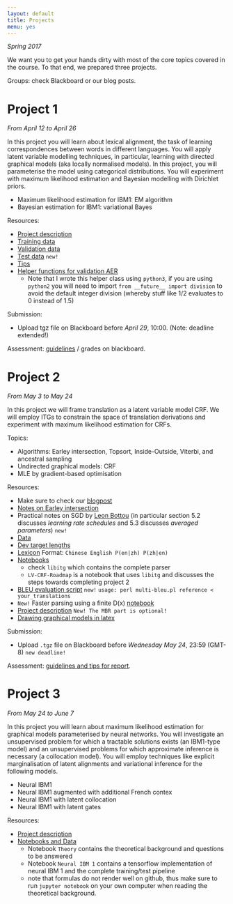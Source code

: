 ```yaml
---
layout: default
title: Projects
menu: yes
---
```


*Spring 2017*

We want you to get your hands dirty with most of the core topics covered in the course. 
To that end, we prepared three projects. 

Groups: check Blackboard or our blog posts.

# Project 1 

*From April 12 to April 26*

In this project you will learn about lexical alignment, the task of learning correspondences between words in different languages.
You will apply latent variable modelling techniques, in particular, learning with directed graphical models (aka locally normalised models).
In this project, you will parameterise the model using categorical distributions. 
You will experiment with maximum likelihood estimation and Bayesian modelling with Dirichlet priors.

* Maximum likelihood estimation for IBM1: EM algorithm
* Bayesian estimation for IBM1: variational Bayes

Resources:

* [Project description](resources/project_ibm/project1.pdf)
* [Training data](resources/project_ibm/training.tgz)
* [Validation data](resources/project_ibm/validation.tgz)
* [Test data](resources/project_ibm/testing.tgz)  ``new!``
* [Tips](https://uva-slpl.github.io/nlp2/project1/2017/04/12/IBM.html)
* [Helper functions for validation AER](resources/project_ibm/aer.py)
    * Note that I wrote this helper class using `python3`, if you are using `python2` you will need to import `from __future__ import division` to avoid the default integer division (whereby stuff like 1/2 evaluates to 0 instead of 1.5)

Submission:

* Upload tgz file on Blackboard before *April 29*, 10:00. (Note: deadline extended!)

Assessment: [guidelines](assessment) /  grades on blackboard.


# Project 2 

*From May 3 to May 24*

In this project we will frame translation as a latent variable model CRF.
We will employ ITGs to constrain the space of translation derivations and experiment with maximum likelihood estimation for CRFs.

Topics:

* Algorithms: Earley intersection, Topsort, Inside-Outside, Viterbi, and ancestral sampling
* Undirected graphical models: CRF
* MLE by gradient-based optimisation

Resources:

* Make sure to check our [blogpost](https://uva-slpl.github.io/nlp2/projects/2017/05/03/project2.html)
* [Notes on Earley intersection](resources/papers/Aziz-Earley.pdf)
* Practical notes on SGD by [Leon Bottou](http://cilvr.cs.nyu.edu/diglib/lsml/bottou-sgd-tricks-2012.pdf) (in particular section 5.2 discusses *learning rate schedules* and 5.3 discusses *averaged parameters*) `new!`
* [Data](resources/project_crf/data.tgz)
* [Dev target lengths](resources/project_crf/dev123_lengths.tgz)
* [Lexicon](resources/project_crf/lexicon.tgz) Format: `Chinese English P(en|zh) P(zh|en)`
* [Notebooks](https://github.com/uva-slpl/nlp2/tree/gh-pages/resources/notebooks)
    * check `libitg` which contains the complete parser
    * `LV-CRF-Roadmap` is a notebook that uses `libitg` and discusses the steps towards completing project 2
* [BLEU evaluation script](resources/project_crf/multi-bleu.perl) `new!` `usage: perl multi-bleu.pl reference < your_translations`
* `New!` Faster parsing using a finite D(x) [notebook](https://github.com/uva-slpl/nlp2/blob/gh-pages/resources/notebooks/Fast-Parsing-with-Finite-Dx.ipynb)
* [Project description](resources/project_crf/project2.pdf) `New! The MBR part is optional!`
* [Drawing graphical models in latex](https://github.com/uva-slpl/nlp2/blob/gh-pages/resources/latex)

Submission:

* Upload `.tgz` file on Blackboard before *Wednesday May 24*, 23:59 (GMT-8) `new deadline!`

Assessment: [guidelines and tips for report](assessment).

# Project 3

*From May 24 to June 7*

In this project you will learn about maximum likelihood estimation for graphical models parameterised by neural networks.
You will investigate an unsupervised problem for which a tractable solutions exists (an IBM1-type model) and an unsupervised problems for which approximate inference is necessary (a collocation model).
You will employ techniques like explicit marginalisation of latent alignments and variational inference for the following models.

* Neural IBM1
* Neural IBM1 augmented with additional French contex
* Neural IBM1 with latent collocation
* Neural IBM1 with latent gates


Resources:

* [Project description](resources/project_neuralibm/project3.pdf)
* [Notebooks and Data](https://github.com/uva-slpl/nlp2/tree/gh-pages/resources/project_neuralibm/)
    * Notebook `Theory` contains the theoretical background and questions to be answered
    * Notebook `Neural IBM 1` contains a tensorflow implementation of neural IBM 1 and the complete training/test pipeline
    * note that formulas do not render well on github, thus make sure to run `jupyter notebook` on your own computer when reading the theoretical background.
